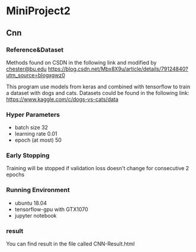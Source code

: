 # MiniProject2
## Cnn
### Reference&Dataset
Methods found on CSDN in the following link and modified by chester@bu.edu
https://blog.csdn.net/Mbx8X9u/article/details/79124840?utm_source=blogxgwz0

This program use models from keras and combined with tensorflow to train a dataset with dogs and cats. Datasets could be found in the following link:
https://www.kaggle.com/c/dogs-vs-cats/data

### Hyper Parameters
- batch size 32
- learning rate 0.01
- epoch (at most) 50

### Early Stopping
Training will be stopped if validation loss doesn't change for consecutive 2 epochs 

### Running Environment
- ubuntu 18.04
- tensorflow-gpu with GTX1070
- jupyter notebook

### result
You can find result in the file called CNN-Result.html
